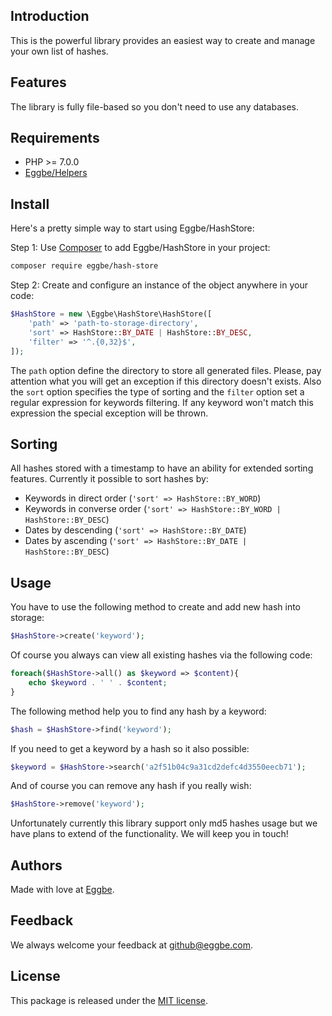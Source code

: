 ## Introduction
This is the powerful library provides an easiest way to create and manage your own list of hashes.      


## Features
The library is fully file-based so you don't need to use any databases. 


## Requirements
* PHP >= 7.0.0
* [Eggbe/Helpers](https://github.com/eggbe/helpers)


## Install
Here's a pretty simple way to start using Eggbe/HashStore:


Step 1: Use [Composer](http://getcomposer.org) to add Eggbe/HashStore in your project: 

```bash
composer require eggbe/hash-store
```


Step 2: Create and configure an instance of the object anywhere in your code:

```php
$HashStore = new \Eggbe\HashStore\HashStore([
	'path' => 'path-to-storage-directory',
	'sort' => HashStore::BY_DATE | HashStore::BY_DESC,
	'filter' => '^.{0,32}$',
]);
```

The `path` option define the directory to store all generated files. Please, pay attention what you will get an exception if this directory doesn't exists.
Also the `sort` option specifies the type of sorting and the `filter` option set a regular expression for keywords filtering. If any keyword won't match this expression the special exception will be thrown.     

## Sorting

All hashes stored with a timestamp to have an ability for extended sorting features.
Currently it possible to sort hashes by:
 
* Keywords in direct order (`'sort' => HashStore::BY_WORD`)
* Keywords in converse order (`'sort' => HashStore::BY_WORD | HashStore::BY_DESC`) 
* Dates by descending (`'sort' => HashStore::BY_DATE`)
* Dates by ascending (`'sort' => HashStore::BY_DATE | HashStore::BY_DESC`) 


## Usage
You have to use the following method to create and add new hash into storage: 

```php
$HashStore->create('keyword');
```
 
Of course you always can view all existing hashes via the following code: 

```php
foreach($HashStore->all() as $keyword => $content){
	echo $keyword . ' ' . $content;
}  
```

The following method help you to find any hash by a keyword:

```php
$hash = $HashStore->find('keyword');
```

If you need to get a keyword by a hash so it also possible:

```php
$keyword = $HashStore->search('a2f51b04c9a31cd2defc4d3550eecb71');
```

And of course you can remove any hash if you really wish:

```php
$HashStore->remove('keyword');
```

Unfortunately currently this library support only md5 hashes usage but we have plans to extend of the functionality. We will keep you in touch!


## Authors
Made with love at [Eggbe](http://eggbe.com).


## Feedback 
We always welcome your feedback at [github@eggbe.com](mailto:github@eggbe.com).


## License
This package is released under the [MIT license](https://github.com/eggbe/hash-store/blob/master/LICENSE).
